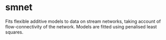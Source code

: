 # smnet

Fits flexible additive models to data on stream networks, taking account of flow-connectivity of the network. Models are fitted using penalised least squares.
